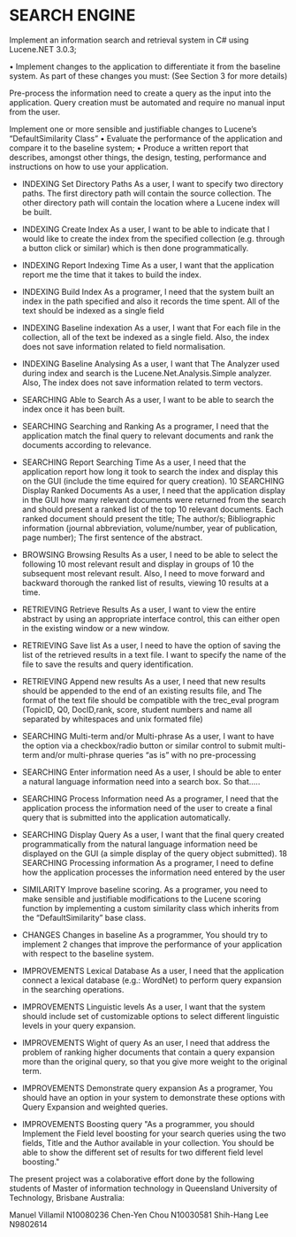 # SEARCH ENGINE

Implement an information search and retrieval system in C# using Lucene.NET 3.0.3;

• Implement changes to the application to differentiate it from the baseline system. As part of these changes you must: (See Section 3 for more details)

Pre-process the information need to create a query as the input into the application. Query creation must be automated and require no manual input from the user.

Implement one or more sensible and justifiable changes to Lucene’s “DefaultSimilarity Class”
• Evaluate the performance of the application and compare it to the baseline system;
• Produce a written report that describes, amongst other things, the design, testing, performance and instructions on how to use your application.


- INDEXING	Set Directory Paths	As a user, I want to specify two directory paths. The first directory path will contain the source collection. The other directory path will contain the location where a Lucene index will be built.

- INDEXING	Create Index	As a user, I want to be able to indicate that I would like to create the index from the specified collection (e.g. through a button click or similar) which is then done programmatically.

- INDEXING	Report Indexing Time	As a user, I want that the application report me the time that  it takes to build the index.

- INDEXING	Build Index	As a programer, I need that the system built an index in the path specified and also it records the time spent. All of the text should be indexed as a single field

- INDEXING	Baseline indexation	As a user, I want that For each file in the collection, all of the text be indexed as a single field. Also, the index does not save information related to field normalisation.

- INDEXING	Baseline Analysing	As a user, I want that The Analyzer used during index and search is the Lucene.Net.Analysis.Simple analyzer. Also, The index does not save information related to term vectors.

- SEARCHING	Able to Search	As a user, I want to be able to search the index once it has been built. 

- SEARCHING	Searching and Ranking	As a programer, I need that the application  match the final query to relevant documents and rank the documents according to relevance. 

- SEARCHING	Report Searching Time	As a user, I need that the application  report how long it took to search the index and display this on the GUI (include the time  equired for query creation).
10	SEARCHING	Display Ranked Documents	As a user, I need that the application display in the GUI how many relevant documents were returned from the search and should present a ranked list of the top 10 relevant documents. Each ranked document should present the title; The author/s;  Bibliographic information (journal abbreviation, volume/number, year of publication, page number); The first sentence of the abstract. 

- BROWSING	Browsing Results	As a user, I need to be able to select the following 10 most relevant result and display in groups of 10 the subsequent most relevant result. Also, I need to move forward and backward thorough the ranked list of results, viewing 10 results at a time.

- RETRIEVING	Retrieve Results	As a user, I want to view the entire abstract by using an appropriate interface control, this can either open in the existing window or a new window.

- RETRIEVING	Save list	As a user, I need to have the option of saving the list of the retrieved results in a text file. I want to specify the name of the file to save the results and query identification.

- RETRIEVING	Append new results	As a user, I need that new results should be appended to the end of an existing results file, and The format of the text file should be compatible with the trec_eval program (TopicID, Q0, DocID,rank, score, student numbers and name all separated by whitespaces and unix formated file)

- SEARCHING	Multi-term and/or Multi-phrase	As a user, I want to have the option via a checkbox/radio button or similar control to submit multi-term and/or multi-phrase queries “as is” with no pre-processing

- SEARCHING	Enter information need	As a user, I should be able to enter a natural language information need into a search box. So that…..

- SEARCHING	Process Information need	As a programer, I need that the application process the information need of the user to create a final query that is submitted into the application automatically.

- SEARCHING	Display Query	As a user, I want that the  final query created programmatically from the natural language information need  be displayed on the GUI (a simple display of the query object submitted).
18	SEARCHING	Processing information	As a programer, I need to define how the application processes the information need entered by the user

- SIMILARITY	Improve baseline scoring.	As a programer, you need to make sensible and justifiable modifications to the Lucene scoring function by implementing a custom similarity class which inherits from the “DefaultSimilarity” base class.

- CHANGES	Changes in baseline	As a programmer, You should try to implement 2 changes that improve the performance of your application with respect to the baseline system.

- IMPROVEMENTS	Lexical Database	As a user, I need that the application connect a lexical database (e.g.: WordNet) to perform query expansion in the searching operations. 

- IMPROVEMENTS	Linguistic levels	As a user, I want that the  system should include set of customizable options to select different linguistic levels in your query expansion.

- IMPROVEMENTS	Wight of query	As an user, I need that  address the problem of ranking higher documents that contain a query expansion more than the original query, so that you give more weight to the original term.

- IMPROVEMENTS	Demonstrate query expansion	As a programer, You should have an option in your system to demonstrate these options with Query Expansion and weighted queries.

- IMPROVEMENTS	Boosting query	"As a programmer, you should Implement the Field level boosting for your search queries using the two fields, Title and the
Author available in your collection. You should be able to show the different set of results for two different field level boosting."


The present project was a colaborative effort done by the following students of Master of information technology in Queensland University of Technology, Brisbane Australia:

Manuel Villamil   N10080236
Chen-Yen Chou     N10030581
Shih-Hang Lee     N9802614
